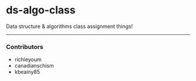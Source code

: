 # ds-algo-class
Data structure &amp; algorithms class assignment things!

<hr>

### Contributors
- richieyoum
- canadianschism
- kbeainy85
